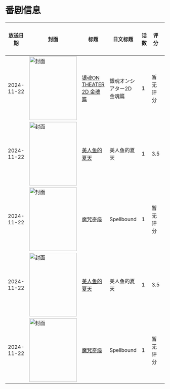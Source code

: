 # 番剧信息

|放送日期|封面|标题|日文标题|话数|评分|评分人数|
|---|---|---|---|---|---|---|
|2024-11-22|<img src="https://lain.bgm.tv/pic/cover/c/85/56/500060_1xm0h.jpg" alt="封面" style="width:150px;height:200px;object-fit:cover;">|[银魂ON THEATER 2D 金魂篇](https://bangumi.tv/subject/500060)|銀魂オンシアター2D 金魂篇|1|暂无评分|少于10人评分|
|2024-11-22|<img src="https://lain.bgm.tv/pic/cover/c/6d/be/442555_ZJ0Yj.jpg" alt="封面" style="width:150px;height:200px;object-fit:cover;">|[美人鱼的夏天](https://bangumi.tv/subject/442555)|美人鱼的夏天|1|3.5|51人评分|
|2024-11-22|<img src="https://lain.bgm.tv/pic/cover/c/b4/8a/507516_654u9.jpg" alt="封面" style="width:150px;height:200px;object-fit:cover;">|[魔咒奇缘](https://bangumi.tv/subject/507516)|Spellbound|1|暂无评分|少于10人评分|
|2024-11-22|<img src="https://lain.bgm.tv/pic/cover/c/6d/be/442555_ZJ0Yj.jpg" alt="封面" style="width:150px;height:200px;object-fit:cover;">|[美人鱼的夏天](https://bangumi.tv/subject/442555)|美人鱼的夏天|1|3.5|51人评分|
|2024-11-22|<img src="https://lain.bgm.tv/pic/cover/c/b4/8a/507516_654u9.jpg" alt="封面" style="width:150px;height:200px;object-fit:cover;">|[魔咒奇缘](https://bangumi.tv/subject/507516)|Spellbound|1|暂无评分|少于10人评分|
